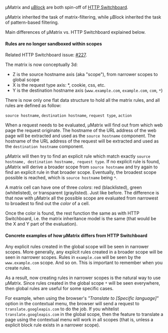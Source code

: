 µMatrix and [µBlock](https://github.com/gorhill/uBlock) are both spin-off of [HTTP Switchboard](https://github.com/gorhill/httpswitchboard).

µMatrix inherited the task of matrix-filtering, while µBlock inherited the task of pattern-based filtering.

Main differences of µMatrix vs. HTTP Switchboard explained below.

#### Rules are no longer sandboxed within scopes

Related HTTP Switchboard issue: [#227](https://github.com/gorhill/httpswitchboard/issues/227).

The matrix is now conceptually 3d:
- Z is the source hostname axis (aka "scope"), from narrower scopes to global scope
- X is the request type axis: *, cookie, css, etc.
- Y is the destination hostname axis (`www.example.com`, `example.com`, `com`, `*`)

There is now only one flat data structure to hold all the matrix rules, and all rules are defined as follow:

`source hostname`, `destination hostname`, `request type`, `action`

When a request needs to be evaluated, µMatrix will find out from which web page the request originate. The hostname of the URL address of the web page will be extracted and used as the `source hostname` component. The hostname of the URL address of the request will be extracted and used as the `destination hostname` component.

µMatrix will then try to find an explicit rule which match exactly `source hostname, destination hostname, request type`. If no explicit rule is found, µMatrix will derive a broader scope from `source hostname` and try again to find an explicit rule in that broader scope. Eventually, the broadest scope possible is reached, which is `source hostname` being `*`.

A matrix cell can have one of three _colors_: red (blacklisted), green (whitelisted), or transparent (graylisted). Just like before. The difference is that now with µMatrix all the possible scope are evaluated from narrowest to broadest to find out the _color_ of a cell.

Once the color is found, the rest function the same as with HTTP Switchboard, i.e. the matrix inheritance model is the same (that would be the X and Y part of the evaluation).

#### Concrete examples of how µMatrix differs from HTTP Switchboard

Any explicit rules created in the global scope will be seen in narrower scopes. More generally, any explicit rules created in a broader scope will be seen in narrower scopes. Rules in `example.com` will be seen by the `www.example.com` scope. And so on. This is important to remember when you create rules.

As a result, now creating rules in narrower scopes is the natural way to use µMatrix. Since rules created in the global scope `*` will be seen everywhere, then global rules are useful for some specific cases. 

For example, when using the browser's _"Translate to [Specific language]"_ option in the contextual menu, the browser will send a request to `translate.googleapis.com` to do the job. If you whitelist `translate.googleapis.com` in the global scope, then the feature to translate a page using the contextual menu will work in all scopes (that is, unless a explicit block rule exists in a narrower scope).

